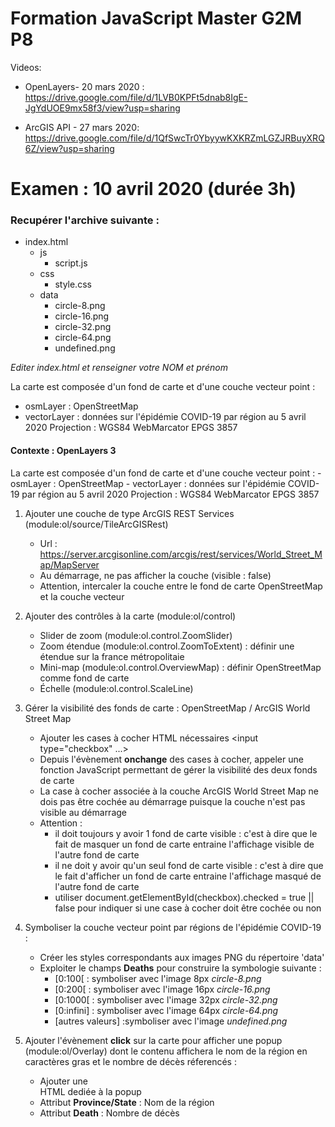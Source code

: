 # Formation JavaScript Master G2M P8

Videos:

- OpenLayers- 20 mars 2020 :
https://drive.google.com/file/d/1LVB0KPFt5dnab8IgE-JgYdUOE9mx58f3/view?usp=sharing

- ArcGIS API - 27 mars 2020:
https://drive.google.com/file/d/1QfSwcTr0YbyywKXKRZmLGZJRBuyXRQ6Z/view?usp=sharing

# Examen : 10 avril 2020 (durée 3h)

<h3>Recupérer l'archive suivante :</h3>

- index.html
    - js
        - script.js
    - css
        - style.css
    - data
        - circle-8.png
        - circle-16.png
        - circle-32.png
        - circle-64.png
        - undefined.png

<i>Editer index.html et renseigner votre NOM et prénom</i>


La carte est composée d'un fond de carte et d'une couche vecteur point :
- osmLayer : OpenStreetMap
- vectorLayer : données sur l'épidémie COVID-19 par région au 5 avril 2020
Projection : WGS84 WebMarcator EPGS 3857
  
<h4>Contexte : OpenLayers 3</h4>
La carte est composée d'un fond de carte et d'une couche vecteur point :
    - osmLayer : OpenStreetMap
    - vectorLayer : données sur l'épidémie COVID-19 par région au 5 avril 2020
Projection : WGS84 WebMarcator EPGS 3857

1.  Ajouter une couche de type ArcGIS REST Services (module:ol/source/TileArcGISRest)
    - Url : https://server.arcgisonline.com/arcgis/rest/services/World_Street_Map/MapServer
    - Au démarrage, ne pas afficher la couche (visible : false)
    - Attention, intercaler la couche entre le fond de carte OpenStreetMap et la couche vecteur

2.  Ajouter des contrôles à la carte (module:ol/control)
    - Slider de zoom (module:ol.control.ZoomSlider)
    - Zoom étendue (module:ol.control.ZoomToExtent) : définir une étendue sur la france métropolitaie
    - Mini-map (module:ol.control.OverviewMap) : définir OpenStreetMap comme fond de carte
    - Échelle (module:ol.control.ScaleLine)

3.  Gérer la visibilité des fonds de carte : OpenStreetMap / ArcGIS World Street Map
    - Ajouter les cases à cocher HTML nécessaires <input type="checkbox" ...>
    - Depuis l'évènement <b>onchange</b> des cases à cocher, appeler une fonction JavaScript permettant de gérer la visibilité des deux fonds de carte
    - La case à cocher associée à la couche ArcGIS World Street Map ne dois pas être cochée au démarrage puisque la couche n'est pas visible au démarrage
    - Attention : 
        - il doit toujours y avoir 1 fond de carte visible : c'est à dire que le fait de masquer un fond de carte entraine l'affichage visible de l'autre fond de carte
        - il ne doit y avoir qu'un seul fond de carte visible : c'est à dire que le fait d'afficher un fond de carte entraine l'affichage masqué de l'autre fond de carte
        - utiliser document.getElementById(checkbox).checked = true || false pour indiquer si une case à cocher doit être cochée ou non

4.  Symboliser la couche vecteur point par régions de l'épidémie COVID-19 :
    - Créer les styles correspondants aux images PNG du répertoire 'data'
    - Exploiter le champs <b>Deaths</b> pour construire la symbologie suivante :
        - [0:100[ : symboliser avec l'image 8px <i>circle-8.png</i>
        - [0:200[ : symboliser avec l'image 16px <i>circle-16.png</i>
        - [0:1000[ : symboliser avec l'image 32px <i>circle-32.png</i>
        - [0:infini] : symboliser avec l'image 64px <i>circle-64.png</i>
        - [autres valeurs] :symboliser avec l'image <i>undefined.png</i>

5.  Ajouter l'évènement <b>click</b> sur la carte pour afficher une popup (module:ol/Overlay) dont le contenu affichera le nom de la région en caractères gras et le nombre de décès réferencés :
    - Ajouter une <div> HTML dediée à la popup
    - Attribut <b>Province/State</b> : Nom de la région
    - Attribut <b>Death</b> : Nombre de décès
